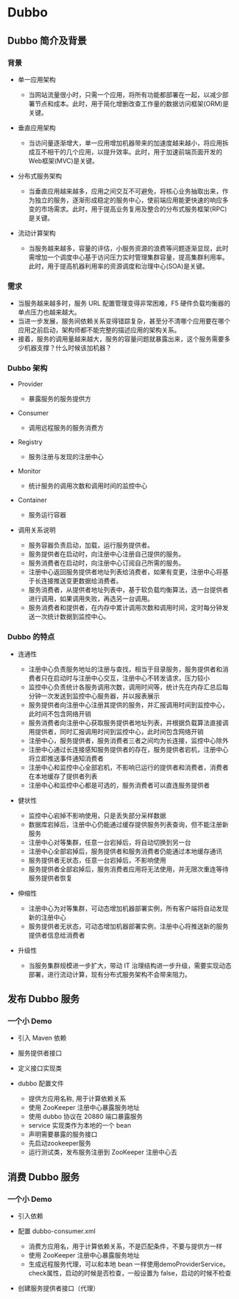 # Dubbo

## Dubbo 简介及背景

### 背景

- 单一应用架构

	- 当网站流量很小时，只需一个应用，将所有功能都部署在一起，以减少部署节点和成本。此时，用于简化增删改查工作量的数据访问框架(ORM)是关键。

- 垂直应用架构

	- 当访问量逐渐增大，单一应用增加机器带来的加速度越来越小，将应用拆成互不相干的几个应用，以提升效率。此时，用于加速前端页面开发的Web框架(MVC)是关键。

- 分布式服务架构

	- 当垂直应用越来越多，应用之间交互不可避免，将核心业务抽取出来，作为独立的服务，逐渐形成稳定的服务中心，使前端应用能更快速的响应多变的市场需求。此时，用于提高业务复用及整合的分布式服务框架(RPC)是关键。

- 流动计算架构

	- 当服务越来越多，容量的评估，小服务资源的浪费等问题逐渐显现，此时需增加一个调度中心基于访问压力实时管理集群容量，提高集群利用率。此时，用于提高机器利用率的资源调度和治理中心(SOA)是关键。

### 需求

- 当服务越来越多时，服务 URL 配置管理变得非常困难，F5 硬件负载均衡器的单点压力也越来越大。
- 当进一步发展，服务间依赖关系变得错踪复杂，甚至分不清哪个应用要在哪个应用之前启动，架构师都不能完整的描述应用的架构关系。
- 接着，服务的调用量越来越大，服务的容量问题就暴露出来，这个服务需要多少机器支撑？什么时候该加机器？

### Dubbo 架构

- Provider

	- 暴露服务的服务提供方

- Consumer

	- 调用远程服务的服务消费方

- Registry

	- 服务注册与发现的注册中心

- Monitor

	- 统计服务的调用次数和调用时间的监控中心

- Container

	- 服务运行容器

- 调用关系说明

	- 服务容器负责启动，加载，运行服务提供者。
	- 服务提供者在启动时，向注册中心注册自己提供的服务。
	- 服务消费者在启动时，向注册中心订阅自己所需的服务。
	- 注册中心返回服务提供者地址列表给消费者，如果有变更，注册中心将基于长连接推送变更数据给消费者。
	- 服务消费者，从提供者地址列表中，基于软负载均衡算法，选一台提供者进行调用，如果调用失败，再选另一台调用。
	- 服务消费者和提供者，在内存中累计调用次数和调用时间，定时每分钟发送一次统计数据到监控中心。

### Dubbo 的特点

- 连通性

	- 注册中心负责服务地址的注册与查找，相当于目录服务，服务提供者和消费者只在启动时与注册中心交互，注册中心不转发请求，压力较小
	- 监控中心负责统计各服务调用次数，调用时间等，统计先在内存汇总后每分钟一次发送到监控中心服务器，并以报表展示
	- 服务提供者向注册中心注册其提供的服务，并汇报调用时间到监控中心，此时间不包含网络开销
	- 服务消费者向注册中心获取服务提供者地址列表，并根据负载算法直接调用提供者，同时汇报调用时间到监控中心，此时间包含网络开销
	- 注册中心，服务提供者，服务消费者三者之间均为长连接，监控中心除外
	- 注册中心通过长连接感知服务提供者的存在，服务提供者宕机，注册中心将立即推送事件通知消费者
	- 注册中心和监控中心全部宕机，不影响已运行的提供者和消费者，消费者在本地缓存了提供者列表
	- 注册中心和监控中心都是可选的，服务消费者可以直连服务提供者

- 健状性

	- 监控中心宕掉不影响使用，只是丢失部分采样数据
	- 数据库宕掉后，注册中心仍能通过缓存提供服务列表查询，但不能注册新服务
	- 注册中心对等集群，任意一台宕掉后，将自动切换到另一台
	- 注册中心全部宕掉后，服务提供者和服务消费者仍能通过本地缓存通讯
	- 服务提供者无状态，任意一台宕掉后，不影响使用
	- 服务提供者全部宕掉后，服务消费者应用将无法使用，并无限次重连等待服务提供者恢复

- 伸缩性

	- 注册中心为对等集群，可动态增加机器部署实例，所有客户端将自动发现新的注册中心
	- 服务提供者无状态，可动态增加机器部署实例，注册中心将推送新的服务提供者信息给消费者

- 升级性

	- 当服务集群规模进一步扩大，带动 IT 治理结构进一步升级，需要实现动态部署，进行流动计算，现有分布式服务架构不会带来阻力。

## 发布 Dubbo 服务

### 一个小 Demo

- 引入 Maven 依赖
- 服务提供者接口
- 定义接口实现类
- dubbo 配置文件

	- 提供方应用名称, 用于计算依赖关系
	- 使用 ZooKeeper 注册中心暴露服务地址
	- 使用 dubbo 协议在 20880 端口暴露服务
	- service 实现类作为本地的一个 bean
	- 声明需要暴露的服务接口
	- 先启动zookeeper服务
	- 运行测试类，发布服务注册到 ZooKeeper 注册中心去

## 消费 Dubbo 服务

### 一个小 Demo

- 引入依赖
- 配置 dubbo-consumer.xml

	- 消费方应用名，用于计算依赖关系，不是匹配条件，不要与提供方一样
	- 使用 ZooKeeper 注册中心暴露服务地址 
	- 生成远程服务代理，可以和本地 bean 一样使用demoProviderService。check属性，启动的时候是否检查，一般设置为 false，启动的时候不检查

- 创建服务提供者接口（代理）

